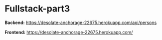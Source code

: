 # Fullstack-part3

**Backend:** https://desolate-anchorage-22675.herokuapp.com/api/persons </p>

**Frontend:** https://desolate-anchorage-22675.herokuapp.com/ </p>